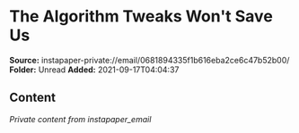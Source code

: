 # The Algorithm Tweaks Won't Save Us

**Source:** instapaper-private://email/0681894335f1b616eba2ce6c47b52b00/
**Folder:** Unread
**Added:** 2021-09-17T04:04:37




## Content
*Private content from instapaper_email*

